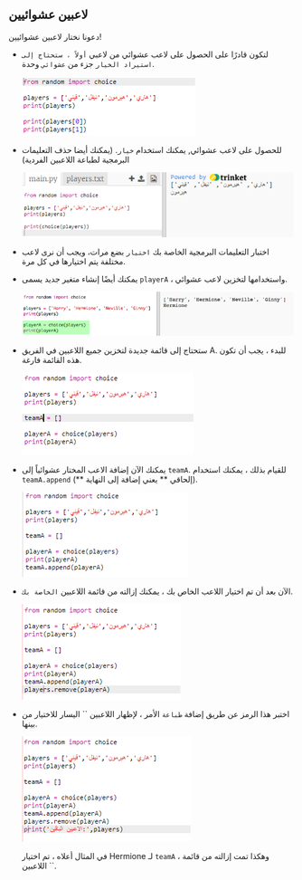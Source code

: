 ## لاعبين عشوائيين

دعونا نختار لاعبين عشوائيين!

+ لتكون قادرًا على الحصول على لاعب عشوائي من لاعبي `` أولاً ، ستحتاج إلى استيراد الخيار `` جزء من ` عشوائي ` وحدة.
    
    ![لقطة الشاشة](images/team-import-random.png)

+ للحصول على لاعب عشوائي, يمكنك استخدام `خيار`. (يمكنك أيضا حذف التعليمات البرمجية لطباعة اللاعبين الفردية)
    
    ![لقطة الشاشة](images/team-random-player.png)

+ اختبار التعليمات البرمجية الخاصة بك `اختيار` بضع مرات، ويجب أن نرى لاعب مختلفة يتم اختيارها في كل مرة.

+ يمكنك أيضًا إنشاء متغير جديد يسمى ` playerA ` ، واستخدامها لتخزين لاعب عشوائي.
    
    ![لقطة الشاشة](images/team-random-playerA.png)

+ ستحتاج إلى قائمة جديدة لتخزين جميع اللاعبين في الفريق A. للبدء ، يجب أن تكون هذه القائمة فارغة.
    
    ![لقطة الشاشة](images/team-teamA.png)

+ يمكنك الآن إضافة الاعب المختار عشوائياً إلى ` teamA `. للقيام بذلك ، يمكنك استخدام ` teamA.append ` (** إلحاقي ** يعني إضافة إلى النهاية).
    
    ![لقطة الشاشة](images/team-teamA-add.png)

+ الآن بعد أن تم اختيار اللاعب الخاص بك ، يمكنك إزالته من قائمة اللاعبين ` الخاصة بك `.
    
    ![لقطة الشاشة](images/team-players-remove.png)

+ اختبر هذا الرمز عن طريق إضافة ` طباعة ` الأمر ، لإظهار اللاعبين `` اليسار للاختيار من بينها.
    
    ![لقطة الشاشة](images/team-players-remove-test.png)
    
    في المثال أعلاه ، تم اختيار Hermione لـ ` teamA ` ، وهكذا تمت إزالته من قائمة اللاعبين ``.